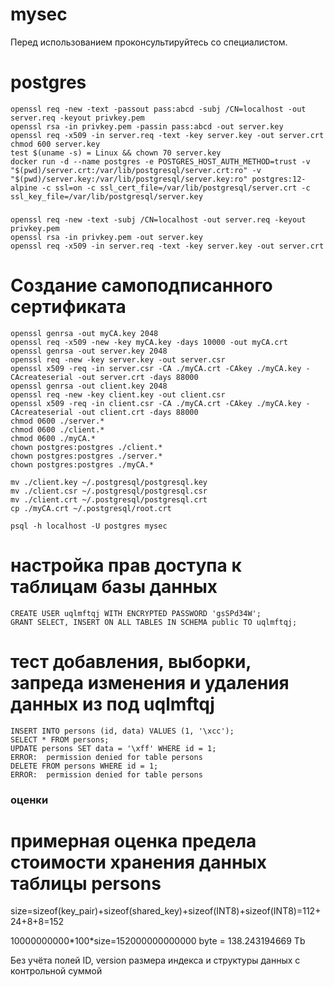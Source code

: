 # mysec

Перед использованием проконсультируйтесь со специалистом.


# postgres

```
openssl req -new -text -passout pass:abcd -subj /CN=localhost -out server.req -keyout privkey.pem
openssl rsa -in privkey.pem -passin pass:abcd -out server.key
openssl req -x509 -in server.req -text -key server.key -out server.crt
chmod 600 server.key
test $(uname -s) = Linux && chown 70 server.key
docker run -d --name postgres -e POSTGRES_HOST_AUTH_METHOD=trust -v "$(pwd)/server.crt:/var/lib/postgresql/server.crt:ro" -v "$(pwd)/server.key:/var/lib/postgresql/server.key:ro" postgres:12-alpine -c ssl=on -c ssl_cert_file=/var/lib/postgresql/server.crt -c ssl_key_file=/var/lib/postgresql/server.key
```

###

```
openssl req -new -text -subj /CN=localhost -out server.req -keyout privkey.pem
openssl rsa -in privkey.pem -out server.key
openssl req -x509 -in server.req -text -key server.key -out server.crt
```

###
# Создание самоподписанного сертификата

```
openssl genrsa -out myCA.key 2048
openssl req -x509 -new -key myCA.key -days 10000 -out myCA.crt
openssl genrsa -out server.key 2048
openssl req -new -key server.key -out server.csr
openssl x509 -req -in server.csr -CA ./myCA.crt -CAkey ./myCA.key -CAcreateserial -out server.crt -days 88000
openssl genrsa -out client.key 2048
openssl req -new -key client.key -out client.csr
openssl x509 -req -in client.csr -CA ./myCA.crt -CAkey ./myCA.key -CAcreateserial -out client.crt -days 88000
chmod 0600 ./server.*
chmod 0600 ./client.*
chmod 0600 ./myCA.*
chown postgres:postgres ./client.*
chown postgres:postgres ./server.*
chown postgres:postgres ./myCA.*

mv ./client.key ~/.postgresql/postgresql.key
mv ./client.csr ~/.postgresql/postgresql.csr
mv ./client.crt ~/.postgresql/postgresql.crt
cp ./myCA.crt ~/.postgresql/root.crt

psql -h localhost -U postgres mysec
```

###
# настройка прав доступа к таблицам базы данных
```
CREATE USER uqlmftqj WITH ENCRYPTED PASSWORD 'gsSPd34W';
GRANT SELECT, INSERT ON ALL TABLES IN SCHEMA public TO uqlmftqj;
```
# тест добавления, выборки, запреда изменения и удаления данных из под uqlmftqj
```
INSERT INTO persons (id, data) VALUES (1, '\xcc');
SELECT * FROM persons;
UPDATE persons SET data = '\xff' WHERE id = 1;
ERROR:  permission denied for table persons
DELETE FROM persons WHERE id = 1;
ERROR:  permission denied for table persons
```

### оценки
# примерная оценка предела стоимости хранения данных таблицы persons

size=sizeof(key_pair)+sizeof(shared_key)+sizeof(INT8)+sizeof(INT8)=112+24+8+8=152

10000000000\*100\*size=152000000000000 byte = 138.243194669 Tb

Без учёта полей ID, version размера индекса и структуры данных с контрольной суммой